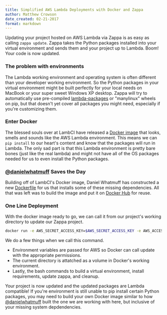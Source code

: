 ```yaml
---
title: Simplified AWS Lambda Deployments with Docker and Zappa
author: Matthew Crowson
date_created: 02-21-2017
format: markdown
---
```


Updating your project hosted on AWS Lambda via Zappa is as easy as calling 
`zappa update`. Zappa takes the Python packages installed into your virtual 
environment and sends them and your project up to Lambda. Boom! Your code 
is now updated. 
 
### The problem with environments
The Lambda working environment and operating system is often different 
than your developer working environment. So the Python packages in your 
virtual environment might be built perfectly for your local needs on 
MacBook or your super sweet Windows XP desktop. Zappa will try to automatically
use pre-compiled [lambda-packages](https://github.com/Miserlou/lambda-packages) or
"manylinux" wheels on pip, but that doesn't yet cover all packages you might need,
especially if you're customizing them.

### Enter Docker
The blessed souls over at LambCI have released a [Docker image](https://github.com/lambci/docker-lambda) 
that looks, smells and sounds like the AWS Lambda environment. This 
means we can `pip install` to our heart's content and know that the packages 
will run in Lambda. The only sad part is that this Lambda environment 
is pretty bare bones (just like the real lambda) and might not have 
all of the OS packages needed for us to even install the Python packages.

### [@danielwhatmuff](https://github.com/danielwhatmuff) Saves the Day
Building off of LambCI's Docker image, Daniel Whatmuff has constructed 
a new [Dockerfile](https://github.com/danielwhatmuff/zappa) for us 
that installs some of these missing dependencies. All that was left 
was to build the image and put it on [Docker Hub](https://hub.docker.com/r/mcrowson/zappa-builder/) 
for reuse.

### One Line Deployment 
With the docker image ready to go, we can call it from our project's working 
directory to update our Zappa project. 

```bash
docker run -e AWS_SECRET_ACCESS_KEY=$AWS_SECRET_ACCESS_KEY -e AWS_ACCESS_KEY_ID=$AWS_ACCESS_KEY_ID -e AWS_DEFAULT_REGION=us-east-1 -v $(pwd):/var/task --rm mcrowson/zappa-builder bash -c "virtualenv docker_env && source docker_env/bin/activate && pip install -r requirements.txt && zappa update dev && rm -rf docker_env"
```

We do a few things when we call this command. 
 - Environment variables are passed for AWS so Docker can call update with the appropriate permissions.
 - The current directory is attatched as a volume in Docker's working environment.
 - Lastly, the bash commands to build a virtual environment, install requirements, update zappa, and cleanup.
 
Your project is now updated and the updated packages are Lambda compatible! 
If you're environment is still unable to pip install certain Python packages, 
you may need to build your own Docker image similar to how [@danielwhatmuff]([Dockerfile](https://github.com/danielwhatmuff/zappa))
built the one we are working with here, but inclusive of your missing system depdendencies. 
